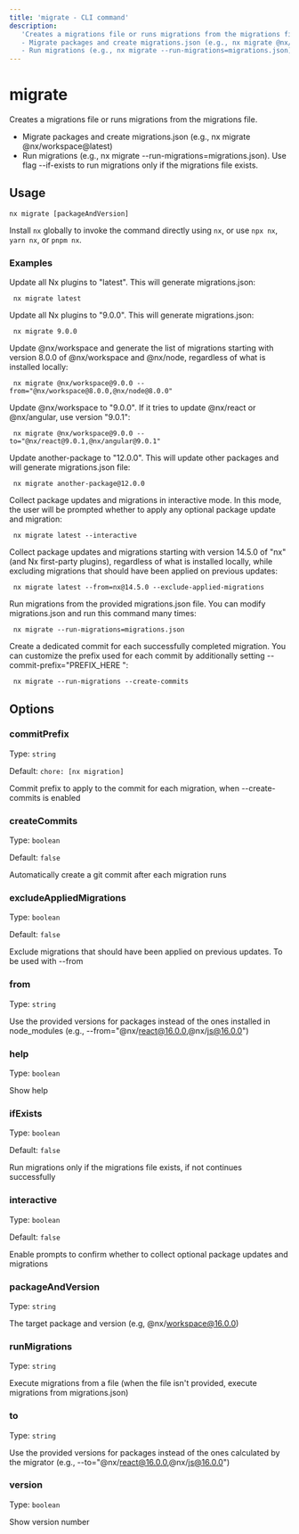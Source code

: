 ```yaml
---
title: 'migrate - CLI command'
description:
   'Creates a migrations file or runs migrations from the migrations file.
   - Migrate packages and create migrations.json (e.g., nx migrate @nx/workspace@latest)
   - Run migrations (e.g., nx migrate --run-migrations=migrations.json). Use flag --if-exists to run migrations only if the migrations file exists.'
---
```


# migrate

Creates a migrations file or runs migrations from the migrations file.

-  Migrate packages and create migrations.json (e.g., nx migrate @nx/workspace@latest)
-  Run migrations (e.g., nx migrate --run-migrations=migrations.json). Use flag --if-exists to run migrations only if the migrations file exists.

## Usage

```shell
nx migrate [packageAndVersion]
```

Install `nx` globally to invoke the command directly using `nx`, or use `npx nx`, `yarn nx`, or `pnpm nx`.

### Examples

Update all Nx plugins to "latest". This will generate migrations.json:

```shell
 nx migrate latest
```

Update all Nx plugins to "9.0.0". This will generate migrations.json:

```shell
 nx migrate 9.0.0
```

Update @nx/workspace and generate the list of migrations starting with version 8.0.0 of @nx/workspace and @nx/node, regardless of what is installed locally:

```shell
 nx migrate @nx/workspace@9.0.0 --from="@nx/workspace@8.0.0,@nx/node@8.0.0"
```

Update @nx/workspace to "9.0.0". If it tries to update @nx/react or @nx/angular, use version "9.0.1":

```shell
 nx migrate @nx/workspace@9.0.0 --to="@nx/react@9.0.1,@nx/angular@9.0.1"
```

Update another-package to "12.0.0". This will update other packages and will generate migrations.json file:

```shell
 nx migrate another-package@12.0.0
```

Collect package updates and migrations in interactive mode. In this mode, the user will be prompted whether to apply any optional package update and migration:

```shell
 nx migrate latest --interactive
```

Collect package updates and migrations starting with version 14.5.0 of "nx" (and Nx first-party plugins), regardless of what is installed locally, while excluding migrations that should have been applied on previous updates:

```shell
 nx migrate latest --from=nx@14.5.0 --exclude-applied-migrations
```

Run migrations from the provided migrations.json file. You can modify migrations.json and run this command many times:

```shell
 nx migrate --run-migrations=migrations.json
```

Create a dedicated commit for each successfully completed migration. You can customize the prefix used for each commit by additionally setting --commit-prefix="PREFIX_HERE ":

```shell
 nx migrate --run-migrations --create-commits
```

## Options

### commitPrefix

Type: `string`

Default: `chore: [nx migration] `

Commit prefix to apply to the commit for each migration, when --create-commits is enabled

### createCommits

Type: `boolean`

Default: `false`

Automatically create a git commit after each migration runs

### excludeAppliedMigrations

Type: `boolean`

Default: `false`

Exclude migrations that should have been applied on previous updates. To be used with --from

### from

Type: `string`

Use the provided versions for packages instead of the ones installed in node_modules (e.g., --from="@nx/react@16.0.0,@nx/js@16.0.0")

### help

Type: `boolean`

Show help

### ifExists

Type: `boolean`

Default: `false`

Run migrations only if the migrations file exists, if not continues successfully

### interactive

Type: `boolean`

Default: `false`

Enable prompts to confirm whether to collect optional package updates and migrations

### packageAndVersion

Type: `string`

The target package and version (e.g, @nx/workspace@16.0.0)

### runMigrations

Type: `string`

Execute migrations from a file (when the file isn't provided, execute migrations from migrations.json)

### to

Type: `string`

Use the provided versions for packages instead of the ones calculated by the migrator (e.g., --to="@nx/react@16.0.0,@nx/js@16.0.0")

### version

Type: `boolean`

Show version number
